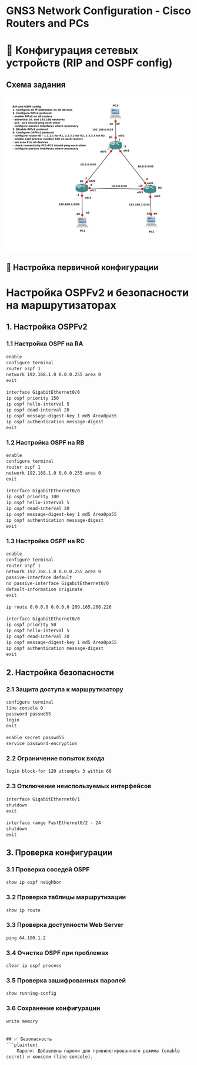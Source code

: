 # GNS3 Network Configuration - Cisco Routers and PCs
# 📡 Конфигурация сетевых устройств (RIP and OSPF config)
## Схема задания
![Схема задания](https://github.com/vit81g/Cybersecurity_HSE/blob/main/HomeWorks/Network%20and%20System%20Security/Labs/04%20RIP%20and%20OSPF%20config/task04.jpg)

##  📌 Настройка первичной конфигурации
# Настройка OSPFv2 и безопасности на маршрутизаторах

## 1. Настройка OSPFv2

### 1.1 Настройка OSPF на RA
```plaintext
enable
configure terminal
router ospf 1
network 192.168.1.0 0.0.0.255 area 0
exit

interface GigabitEthernet0/0
ip ospf priority 150
ip ospf hello-interval 5
ip ospf dead-interval 20
ip ospf message-digest-key 1 md5 Area0pa55
ip ospf authentication message-digest
exit
```

### 1.2 Настройка OSPF на RB
```plaintext
enable
configure terminal
router ospf 1
network 192.168.1.0 0.0.0.255 area 0
exit

interface GigabitEthernet0/0
ip ospf priority 100
ip ospf hello-interval 5
ip ospf dead-interval 20
ip ospf message-digest-key 1 md5 Area0pa55
ip ospf authentication message-digest
exit
```

### 1.3 Настройка OSPF на RC
```plaintext
enable
configure terminal
router ospf 1
network 192.168.1.0 0.0.0.255 area 0
passive-interface default
no passive-interface GigabitEthernet0/0
default-information originate
exit

ip route 0.0.0.0 0.0.0.0 209.165.200.226

interface GigabitEthernet0/0
ip ospf priority 50
ip ospf hello-interval 5
ip ospf dead-interval 20
ip ospf message-digest-key 1 md5 Area0pa55
ip ospf authentication message-digest
exit
```

## 2. Настройка безопасности

### 2.1 Защита доступа к маршрутизатору
```plaintext
configure terminal
line console 0
password passwd55
login
exit

enable secret passwd55
service password-encryption
```

### 2.2 Ограничение попыток входа
```plaintext
login block-for 120 attempts 3 within 60
```

### 2.3 Отключение неиспользуемых интерфейсов
```plaintext
interface GigabitEthernet0/1
shutdown
exit

interface range FastEthernet0/2 - 24
shutdown
exit
```

## 3. Проверка конфигурации

### 3.1 Проверка соседей OSPF
```plaintext
show ip ospf neighbor
```

### 3.2 Проверка таблицы маршрутизации
```plaintext
show ip route
```

### 3.3 Проверка доступности Web Server
```plaintext
ping 64.100.1.2
```

### 3.4 Очистка OSPF при проблемах
```plaintext
clear ip ospf process
```

### 3.5 Проверка зашифрованных паролей
```plaintext
show running-config
```

### 3.6 Сохранение конфигурации
```plaintext
write memory


## ✅ Безопасность
```plaintext
    Пароли: Добавлены пароли для привилегированного режима (enable secret) и консоли (line console).
```
